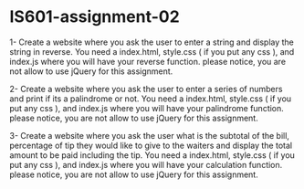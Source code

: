 # IS601-assignment-02
1- Create a website where you ask the user to enter a string and display the string in reverse. 
You need a index.html, style.css ( if you put any css ), and index.js where you will have your reverse function.
please notice, you are not allow to use jQuery for this assignment.


2- Create a website where you ask the user to enter a series of numbers and print if its a palindrome or not. 
You need a index.html, style.css ( if you put any css ), and index.js where you will have your palindrome function.
please notice, you are not allow to use jQuery for this assignment.


3- Create a website where you ask the user what is the subtotal of the bill, percentage of tip they would like to give to the waiters and display the total amount to be paid including the tip.
You need a index.html, style.css ( if you put any css ), and index.js where you will have your calculation function.
please notice, you are not allow to use jQuery for this assignment.
